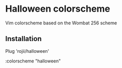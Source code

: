 # Halloween colorscheme

Vim colorscheme based on the Wombat 256 scheme

## Installation

Plug 'rojii/halloween'

:colorscheme "halloween"
